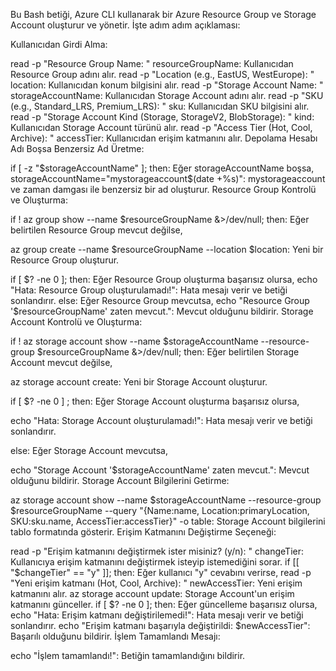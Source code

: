 Bu Bash betiği, Azure CLI kullanarak bir Azure Resource Group ve Storage Account oluşturur ve yönetir. İşte adım adım açıklaması:

Kullanıcıdan Girdi Alma:

read -p "Resource Group Name: " resourceGroupName: Kullanıcıdan Resource Group adını alır.
read -p "Location (e.g., EastUS, WestEurope): " location: Kullanıcıdan konum bilgisini alır.
read -p "Storage Account Name: " storageAccountName: Kullanıcıdan Storage Account adını alır.
read -p "SKU (e.g., Standard_LRS, Premium_LRS): " sku: Kullanıcıdan SKU bilgisini alır.
read -p "Storage Account Kind (Storage, StorageV2, BlobStorage): " kind: Kullanıcıdan Storage Account türünü alır.
read -p "Access Tier (Hot, Cool, Archive): " accessTier: Kullanıcıdan erişim katmanını alır.
Depolama Hesabı Adı Boşsa Benzersiz Ad Üretme:

if [ -z "$storageAccountName" ]; then: Eğer storageAccountName boşsa,
storageAccountName="mystorageaccount$(date +%s)": mystorageaccount ve zaman damgası ile benzersiz bir ad oluşturur.
Resource Group Kontrolü ve Oluşturma:

if ! az group show --name $resourceGroupName &>/dev/null; then: Eğer belirtilen Resource Group mevcut değilse,

az group create --name $resourceGroupName --location $location: Yeni bir Resource Group oluşturur.

if [ $? -ne 0 ]; then: Eğer Resource Group oluşturma başarısız olursa,
echo "Hata: Resource Group oluşturulamadı!": Hata mesajı verir ve betiği sonlandırır.
else: Eğer Resource Group mevcutsa,
echo "Resource Group '$resourceGroupName' zaten mevcut.": Mevcut olduğunu bildirir.
Storage Account Kontrolü ve Oluşturma:

if ! az storage account show --name $storageAccountName --resource-group $resourceGroupName &>/dev/null; then: Eğer belirtilen Storage Account mevcut değilse,

az storage account create: Yeni bir Storage Account oluşturur.

if [ $? -ne 0 ] ; then: Eğer Storage Account oluşturma başarısız olursa,

echo "Hata: Storage Account oluşturulamadı!": Hata mesajı verir ve betiği sonlandırır.

else: Eğer Storage Account mevcutsa,

echo "Storage Account '$storageAccountName' zaten mevcut.": Mevcut olduğunu bildirir.
Storage Account Bilgilerini Getirme:

az storage account show --name $storageAccountName --resource-group $resourceGroupName --query "{Name:name, Location:primaryLocation, SKU:sku.name, AccessTier:accessTier}" -o table: Storage Account bilgilerini tablo formatında gösterir.
Erişim Katmanını Değiştirme Seçeneği:

read -p "Erişim katmanını değiştirmek ister misiniz? (y/n): " changeTier: Kullanıcıya erişim katmanını değiştirmek isteyip istemediğini sorar.
if [[ "$changeTier" == "y" ]]; then: Eğer kullanıcı "y" cevabını verirse,
read -p "Yeni erişim katmanı (Hot, Cool, Archive): " newAccessTier: Yeni erişim katmanını alır.
az storage account update: Storage Account'un erişim katmanını günceller.
if [ $? -ne 0 ]; then: Eğer güncelleme başarısız olursa,
echo "Hata: Erişim katmanı değiştirilemedi!": Hata mesajı verir ve betiği sonlandırır.
echo "Erişim katmanı başarıyla değiştirildi: $newAccessTier": Başarılı olduğunu bildirir.
İşlem Tamamlandı Mesajı:

echo "İşlem tamamlandı!": Betiğin tamamlandığını bildirir.
